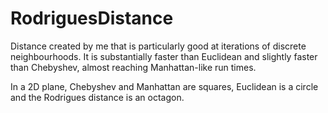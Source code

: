# RodriguesDistance

Distance created by me that is particularly good at iterations of discrete neighbourhoods. It is substantially faster than Euclidean and slightly faster than Chebyshev, almost reaching Manhattan-like run times.


In a 2D plane, Chebyshev and Manhattan are squares, Euclidean is a circle and the Rodrigues distance is an octagon.
